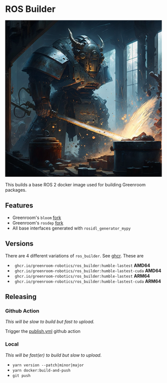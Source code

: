 # ROS Builder

![image](docs/static/ros_builder.png)

This builds a base ROS 2 docker image used for building Greenroom packages.

## Features 
* Greenroom's `bloom` [fork](https://github.com/Greenroom-Robotics/bloom/)
* Greenroom's `rosdep` [fork](https://github.com/Greenroom-Robotics/rosdep/)
* All base interfaces generated with `rosidl_generator_mypy`

## Versions

There are 4 different variations of `ros_builder`. See [ghcr](https://github.com/Greenroom-Robotics/ros_builder/pkgs/container/ros_builder). These are

* ` ghcr.io/greenroom-robotics/ros_builder:humble-lastest` **AMD64**
* ` ghcr.io/greenroom-robotics/ros_builder:humble-lastest-cuda` **AMD64**
* ` ghcr.io/greenroom-robotics/ros_builder:humble-lastest` **ARM64**
* ` ghcr.io/greenroom-robotics/ros_builder:humble-lastest-cuda` **ARM64**

## Releasing

### Github Action

*This will be slow to build but fast to upload.*

Trigger the [publish.yml](./.github/workflows/publish.yml) github action

### Local

*This will be fast(er) to build but slow to upload.*

* `yarn version --patch|minor|major`
* `yarn docker:build-and-push`
* `git push`
